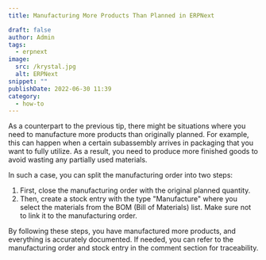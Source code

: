 ```yaml
---
title: Manufacturing More Products Than Planned in ERPNext

draft: false
author: Admin
tags:
  - erpnext
image:
  src: /krystal.jpg
  alt: ERPNext
snippet: ""
publishDate: 2022-06-30 11:39
category:
  - how-to
---
```


As a counterpart to the previous tip, there might be situations where you need to manufacture more products than originally planned. For example, this can happen when a certain subassembly arrives in packaging that you want to fully utilize. As a result, you need to produce more finished goods to avoid wasting any partially used materials.

In such a case, you can split the manufacturing order into two steps:

1. First, close the manufacturing order with the original planned quantity.
2. Then, create a stock entry with the type "Manufacture" where you select the materials from the BOM (Bill of Materials) list. Make sure not to link it to the manufacturing order.

By following these steps, you have manufactured more products, and everything is accurately documented. If needed, you can refer to the manufacturing order and stock entry in the comment section for traceability.
